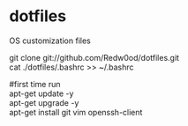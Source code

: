 # dotfiles
OS customization files

git clone git://github.com/Redw0od/dotfiles.git  
cat ./dotfiles/.bashrc >> ~/.bashrc


#first time run  
apt-get update -y  
apt-get upgrade -y  
apt-get install git vim openssh-client
